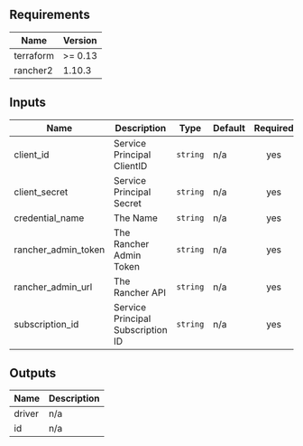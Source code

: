 ## Requirements

| Name | Version |
|------|---------|
| terraform | >= 0.13 |
| rancher2 | 1.10.3 |

## Inputs

| Name | Description | Type | Default | Required |
|------|-------------|------|---------|:--------:|
| client\_id | Service Principal ClientID | `string` | n/a | yes |
| client\_secret | Service Principal Secret | `string` | n/a | yes |
| credential\_name | The Name | `string` | n/a | yes |
| rancher\_admin\_token | The Rancher Admin Token | `string` | n/a | yes |
| rancher\_admin\_url | The Rancher API | `string` | n/a | yes |
| subscription\_id | Service Principal Subscription ID | `string` | n/a | yes |

## Outputs

| Name | Description |
|------|-------------|
| driver | n/a |
| id | n/a |

